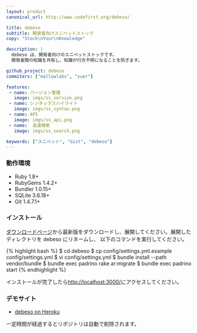 ```yaml
---
layout: product
canonical_url: http://www.codefirst.org/debeso/

title: debeso
subtitle: 開発者向けスニペットストック
copy: "Stock\nYour\nKnowledge"

description: |
  debeso は、開発者向けのスニペットストックです。
  開発者間の知識を共有し、知識が行方不明になることを防ぎます。

github_project: debeso
commiters: ["mallowlabs", "suer"]

features:
 - name: バージョン管理
   image: imgs/ss_version.png
 - name: シンタックスハイライト
   image: imgs/ss_syntax.png
 - name: API
   image: imgs/ss_api.png
 - name:  高速検索
   image: imgs/ss_search.png

keywords: ["スニペット", "Gist", "debeso"]
---
```


### 動作環境

 * Ruby 1.8+
 * RubyGems 1.4.2+
 * Bundler 1.0.15+
 * SQLite 3.6.18+
 * Git 1.4.7.1+

### インストール

[ダウンロードページ](https://github.com/codefirst/debeso/tags)から最新版をダウンロードし、展開してください。展開したディレクトリを debeso にリネームし、 以下のコマンドを実行してください。

{% highlight bash %}
$ cd debeso
$ cp config/settings.yml.example config/settings.yml
$ vi config/settings.yml
$ bundle install --path vendor/bundle
$ bundle exec padrino rake ar:migrate
$ bundle exec padrino start
{% endhighlight %}

インストールが完了したら[http://localhost:3000/](http://localhost:3000/)にアクセスしてください。

### デモサイト

 * [debeso on Heroku](https://debeso.herokuapp.com/)

一定時間が経過するとリポジトリは自動で削除されます。
